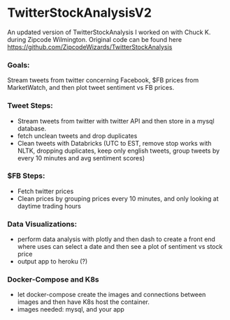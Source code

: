 # TwitterStockAnalysisV2

An updated version of TwitterStockAnalysis I worked on with Chuck K. during Zipcode Wilmington. Original code can be found here https://github.com/ZipcodeWizards/TwitterStockAnalysis

### Goals:
Stream tweets from twitter concerning Facebook, $FB prices from MarketWatch, and then plot tweet sentiment vs FB prices.

### Tweet Steps:
- Stream tweets from twitter with twitter API and then store in a mysql database.
- fetch unclean tweets and drop duplicates
- Clean tweets with Databricks (UTC to EST, remove stop works with NLTK, dropping duplicates, keep only english tweets, group tweets by every 10 minutes and avg sentiment scores)

### $FB Steps:
- Fetch twitter prices 
- Clean prices by grouping prices every 10 minutes, and only looking at daytime trading hours

### Data Visualizations:
- perform data analysis with plotly and then dash to create a front end where uses can select a date and then see a plot of sentiment vs stock price 
- output app to heroku (?)

### Docker-Compose and K8s
- let docker-compose create the images and connections between images and then have K8s host the container. 
- images needed: mysql, and your app 
